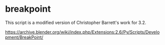 # breakpoint

This script is a modified version of Christopher Barrett's work for 3.2.

https://archive.blender.org/wiki/index.php/Extensions:2.6/Py/Scripts/Development/BreakPoint/

